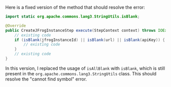 Here is a fixed version of the method that should resolve the error:
```java
import static org.apache.commons.lang3.StringUtils.isBlank;

@Override
public CreateJFrogInstanceStep execute(StepContext context) throws IOException, InterruptedException {
    // existing code
    if (isBlank(jfrogInstanceId) || isBlank(url) || isBlank(apiKey)) {
        // existing code
    }
    // existing code
}
```
In this version, I replaced the usage of `isAllBlank` with `isBlank`, which is still present in the `org.apache.commons.lang3.StringUtils` class. This should resolve the "cannot find symbol" error.